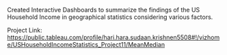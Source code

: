 Created Interactive Dashboards to summarize the findings of the US Household Income in geographical statistics considering various factors.

Project Link: https://public.tableau.com/profile/hari.hara.sudaan.krishnen5508#!/vizhome/USHouseholdIncomeStatistics_Project11/MeanMedian

